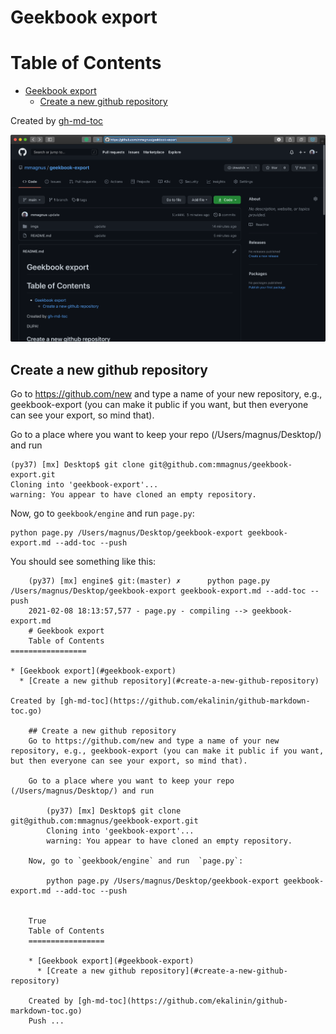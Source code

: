 # Geekbook export
Table of Contents
=================

* [Geekbook export](#geekbook-export)
  * [Create a new github repository](#create-a-new-github-repository)

Created by [gh-md-toc](https://github.com/ekalinin/github-markdown-toc.go)

![](imgs/210208-18:23:38.367042_Screenshot_2021-02-08_at_18.23.37.png)

## Create a new github repository
Go to https://github.com/new and type a name of your new repository, e.g., geekbook-export (you can make it public if you want, but then everyone can see your export, so mind that).

Go to a place where you want to keep your repo (/Users/magnus/Desktop/) and run

	(py37) [mx] Desktop$ git clone git@github.com:mmagnus/geekbook-export.git
	Cloning into 'geekbook-export'...
	warning: You appear to have cloned an empty repository.

Now, go to `geekbook/engine` and run  `page.py`:

	python page.py /Users/magnus/Desktop/geekbook-export geekbook-export.md --add-toc --push

You should see something like this:

```
	(py37) [mx] engine$ git:(master) ✗      python page.py /Users/magnus/Desktop/geekbook-export geekbook-export.md --add-toc --push
	2021-02-08 18:13:57,577 - page.py - compiling --> geekbook-export.md
	# Geekbook export
	Table of Contents
=================

* [Geekbook export](#geekbook-export)
  * [Create a new github repository](#create-a-new-github-repository)

Created by [gh-md-toc](https://github.com/ekalinin/github-markdown-toc.go)

	## Create a new github repository
	Go to https://github.com/new and type a name of your new repository, e.g., geekbook-export (you can make it public if you want, but then everyone can see your export, so mind that).

	Go to a place where you want to keep your repo (/Users/magnus/Desktop/) and run

		(py37) [mx] Desktop$ git clone git@github.com:mmagnus/geekbook-export.git
		Cloning into 'geekbook-export'...
		warning: You appear to have cloned an empty repository.

	Now, go to `geekbook/engine` and run  `page.py`:

		python page.py /Users/magnus/Desktop/geekbook-export geekbook-export.md --add-toc --push


	True
	Table of Contents
	=================

	* [Geekbook export](#geekbook-export)
	  * [Create a new github repository](#create-a-new-github-repository)

	Created by [gh-md-toc](https://github.com/ekalinin/github-markdown-toc.go)
	Push ...
```


